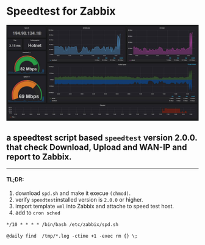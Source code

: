 # Speedtest for Zabbix
![](diagram/diag_01.jpg)
## a speedtest script based `speedtest` version 2.0.0. that check Download, Upload and WAN-IP and report to Zabbix.


-----


#### TL;DR: 
1. download `spd.sh` and make it execue `(chmod)`.
2. verify `speedtest`installed version is `2.0.0` or higher.
3. import template `xml` into Zabbix and attache to speed test host.
4. add to `cron sched`

 ```
*/10 * * * * /bin/bash /etc/zabbix/spd.sh
 ```
  ```
@daily find  /tmp/*.log -ctime +1 -exec rm {} \;
``` 



